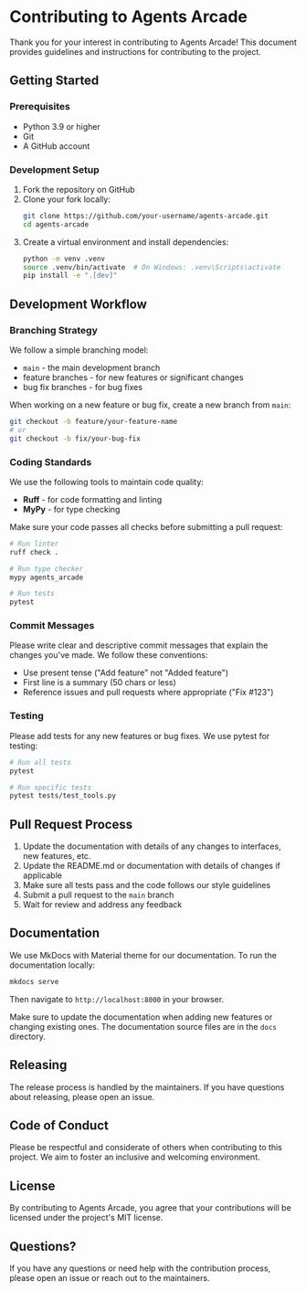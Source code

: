 # Contributing to Agents Arcade

Thank you for your interest in contributing to Agents Arcade! This document provides guidelines and instructions for contributing to the project.

## Getting Started

### Prerequisites

-   Python 3.9 or higher
-   Git
-   A GitHub account

### Development Setup

1. Fork the repository on GitHub
2. Clone your fork locally:
    ```bash
    git clone https://github.com/your-username/agents-arcade.git
    cd agents-arcade
    ```
3. Create a virtual environment and install dependencies:
    ```bash
    python -m venv .venv
    source .venv/bin/activate  # On Windows: .venv\Scripts\activate
    pip install -e ".[dev]"
    ```

## Development Workflow

### Branching Strategy

We follow a simple branching model:

-   `main` - the main development branch
-   feature branches - for new features or significant changes
-   bug fix branches - for bug fixes

When working on a new feature or bug fix, create a new branch from `main`:

```bash
git checkout -b feature/your-feature-name
# or
git checkout -b fix/your-bug-fix
```

### Coding Standards

We use the following tools to maintain code quality:

-   **Ruff** - for code formatting and linting
-   **MyPy** - for type checking

Make sure your code passes all checks before submitting a pull request:

```bash
# Run linter
ruff check .

# Run type checker
mypy agents_arcade

# Run tests
pytest
```

### Commit Messages

Please write clear and descriptive commit messages that explain the changes you've made. We follow these conventions:

-   Use present tense ("Add feature" not "Added feature")
-   First line is a summary (50 chars or less)
-   Reference issues and pull requests where appropriate ("Fix #123")

### Testing

Please add tests for any new features or bug fixes. We use pytest for testing:

```bash
# Run all tests
pytest

# Run specific tests
pytest tests/test_tools.py
```

## Pull Request Process

1. Update the documentation with details of any changes to interfaces, new features, etc.
2. Update the README.md or documentation with details of changes if applicable
3. Make sure all tests pass and the code follows our style guidelines
4. Submit a pull request to the `main` branch
5. Wait for review and address any feedback

## Documentation

We use MkDocs with Material theme for our documentation. To run the documentation locally:

```bash
mkdocs serve
```

Then navigate to `http://localhost:8000` in your browser.

Make sure to update the documentation when adding new features or changing existing ones. The documentation source files are in the `docs` directory.

## Releasing

The release process is handled by the maintainers. If you have questions about releasing, please open an issue.

## Code of Conduct

Please be respectful and considerate of others when contributing to this project. We aim to foster an inclusive and welcoming environment.

## License

By contributing to Agents Arcade, you agree that your contributions will be licensed under the project's MIT license.

## Questions?

If you have any questions or need help with the contribution process, please open an issue or reach out to the maintainers.
